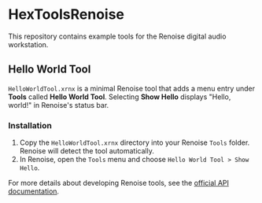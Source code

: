 # HexToolsRenoise

This repository contains example tools for the Renoise digital audio workstation.

## Hello World Tool

`HelloWorldTool.xrnx` is a minimal Renoise tool that adds a menu entry under
**Tools** called **Hello World Tool**. Selecting **Show Hello** displays
"Hello, world!" in Renoise's status bar.

### Installation

1. Copy the `HelloWorldTool.xrnx` directory into your Renoise `Tools`
   folder. Renoise will detect the tool automatically.
2. In Renoise, open the `Tools` menu and choose `Hello World Tool > Show Hello`.

For more details about developing Renoise tools, see the [official API
documentation](https://renoise.github.io/xrnx/API/index.htm).
